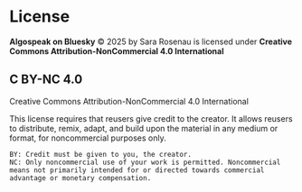  # License
 **Algospeak on Bluesky** © 2025 by Sara Rosenau is licensed under **Creative Commons Attribution-NonCommercial 4.0 International** 

## C BY-NC 4.0
Creative Commons Attribution-NonCommercial 4.0 International

This license requires that reusers give credit to the creator. It allows reusers to distribute, remix, adapt, and build upon the material in any medium or format, for noncommercial purposes only.

    BY: Credit must be given to you, the creator.
    NC: Only noncommercial use of your work is permitted. Noncommercial means not primarily intended for or directed towards commercial advantage or monetary compensation. 

